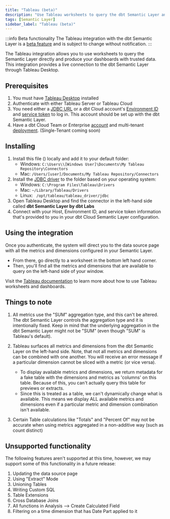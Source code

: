 ```yaml
---
title: "Tableau (beta)"
description: "Use Tableau worksheets to query the dbt Semantic Layer and produce dashboards with trusted date."
tags: [Semantic Layer]
sidebar_label: "Tableau (beta)"
---
```


:::info Beta functionality
The Tableau integration with the dbt Semantic Layer is a [beta feature](https://docs.getdbt.com/docs/dbt-versions/product-lifecycles#dbt-cloud) and is subject to change without notification.
:::


The Tableau integration allows you to use worksheets to query the Semantic Layer directly and produce your dashboards with trusted data.  This integration provides a live connection to the dbt Semantic Layer through Tableau Desktop.

## Prerequisites

1. You must have [Tableau Desktop](https://www.tableau.com/en-gb/products/desktop) installed
2. Authenticate with either Tableau Server or Tableau Cloud
3. You need either a [JDBC URL](/docs/dbt-cloud-apis/sl-jdbc#connection-parameters) or a dbt Cloud account's [Environment ID](/docs/use-dbt-semantic-layer/setup-sl#set-up-dbt-semantic-layer) and [service token](/docs/dbt-cloud-apis/service-tokens) to log in. This account should be set up with the dbt Semantic Layer.
4. Have a dbt Cloud Team or Enterprise [account](https://www.getdbt.com/pricing) and multi-tenant [deployment](/docs/cloud/about-cloud/regions-ip-addresse). (Single-Tenant coming soon)


## Installing

1. Install this file () locally and add it to your default folder:
   - Windows: `C:\Users\\[Windows User]\Documents\My Tableau Repository\Connectors`
   - Mac: `/Users/[user]/Documents/My Tableau Repository/Connectors`
2. Install the [JDBC driver](/docs/dbt-cloud-apis/sl-jdbc) to the folder based on your operating system:
   - Windows: `C:\Program Files\Tableau\Drivers`
   - Mac: `~/Library/Tableau/Drivers`
   - Linux: ` /opt/tableau/tableau_driver/jdbc`
3. Open Tableau Desktop and find the connector in the left-hand side called **dbt Semantic Layer by dbt Labs**
4. Connect with your Host, Environment ID, and service token information that's provided to you in your dbt Cloud Semantic Layer configuration.


## Using the integration

Once you authenticate, the system will direct you to the data source page with all the metrics and dimensions configured in your Semantic Layer. 

- From there, go directly to a worksheet in the bottom left hand corner.
- Then, you'll find all the metrics and dimensions that are available to query on the left-hand side of your window.

Visit the [Tableau documentation](https://help.tableau.com/current/pro/desktop/en-us/gettingstarted_overview.htm) to learn more about how to use Tableau worksheets and dashboards.

## Things to note

1. All metrics use the "SUM" aggregation type, and this can't be altered. The dbt Semantic Layer controls the aggregation type and it is intentionally fixed. Keep in mind that the underlying aggregation in the dbt Semantic Layer might not be "SUM" (even though "SUM" is Tableau's default).
2. Tableau surfaces all metrics and dimensions from the dbt Semantic Layer on the left-hand side. Note, that not all metrics and dimensions can be combined with one another. You will receive an error message if a particular dimension cannot be sliced with a metric (or vice versa). 
   - To display available metrics and dimensions, we return metadata for a fake table with the dimensions and metrics as 'columns' on this table. Because of this, you can't actually query this table for previews or extracts. 
   - Since this is treated as a table, we can't dynamically change what is available. This means we display ALL available metrics and dimensions even if a particular metric and dimension combination isn't available. 
   
3. Certain Table calculations like "Totals" and "Percent Of" may not be accurate when using metrics aggregated in a non-additive way (such as count distinct)

## Unsupported functionality

The following features aren't supported at this time, however, we may support some of this functionality in a future release:

1. Updating the data source page
2. Using "Extract" Mode
3. Unioning Tables
4. Writing Custom SQL
5. Table Extensions
6. Cross Database Joins
7. All functions in Analysis --> Create Calculated Field
8. Filtering on a time dimension that has Date Part applied to it
